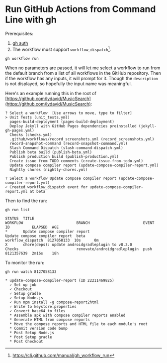 # Run GitHub Actions from Command Line with gh

Prerequisites:
1. [gh auth](gh-auth.md#gh%20auth)
2. The workflow must support `workflow_dispatch`[^1].


```
gh workflow run
```

When no parameters are passed, it will let me select a workflow to run from the default branch from a list of all workflows in the GitHub repository.
Then if the workflow has any inputs, it will prompt for it. Though the `description` is not displayed, so hopefully the input name was meaningful.

Here's an example running this in the root of [https://github.com/lydavid/MusicSearch](https://github.com/lydavid/MusicSearch):

```
? Select a workflow  [Use arrows to move, type to filter]
> Unit Tests (unit_tests.yml)
  pages-build-deployment (pages-build-deployment)
  Deploy Jekyll with GitHub Pages dependencies preinstalled (jekyll-gh-pages.yml)
  Checks (checks.yml)
  .github/workflows/record_screenshots.yml (record_screenshots.yml)
  record-snapshot-command (record-snapshot-command.yml)
  Slash Command Dispatch (slash-command-dispatch.yml)
  Publish beta build (publish-beta.yml)
  Publish production build (publish-production.yml)
  Create issue from TODO comments (create-issue-from-todo.yml)
  Update compose compiler report (update-compose-compiler-report.yml)
  Nightly chores (nightly-chores.yml)
```

```
? Select a workflow Update compose compiler report (update-compose-compiler-report.yml)
✓ Created workflow_dispatch event for update-compose-compiler-report.yml at beta
```

Then to find the run:

```
gh run list
```

```
STATUS  TITLE                                                                   WORKFLOW                        BRANCH                        EVENT              ID          ELAPSED  AGE
*       Update compose compiler report                                          Update compose compiler report  beta                          workflow_dispatch  8127058133  10s      0m 
X       chore(deps): update androidgradleplugin to v8.3.0                       Checks                          renovate/androidgradleplugin  push               8121357639  2m16s    18h
```

To monitor the run:

```
gh run watch 8127058133
```

```
* update-compose-compiler-report (ID 22211469825)
  ✓ Set up job
  ✓ Checkout
  ✓ Setup gradle
  ✓ Setup Node.js
  ✓ Run npm install -g compose-report2html
  ✓ Write to keystore.properties
  ✓ Convert base64 to files
  * Assemble apk with compose compiler reports enabled
  * Generate HTML from compose reports
  * Move the compose reports and HTML file to each module's root
  * Commit version code bump
  * Post Setup Node.js
  * Post Setup gradle
  * Post Checkout
```


[^1]: https://cli.github.com/manual/gh_workflow_run
